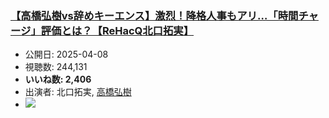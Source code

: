 ### [【高橋弘樹vs辞めキーエンス】激烈！降格人事もアリ…「時間チャージ」評価とは？【ReHacQ北口拓実】](https://www.youtube.com/watch?v=AD5i448vE-k)
-   公開日: 2025-04-08
-   視聴数: 244,131
-   **いいね数: 2,406**
-   出演者: 北口拓実, [高橋弘樹](/rehacq_fan/people/高橋弘樹 "wikilink")
- [![](https://img.youtube.com/vi/AD5i448vE-k/hqdefault.jpg)](https://www.youtube.com/watch?v=AD5i448vE-k)
